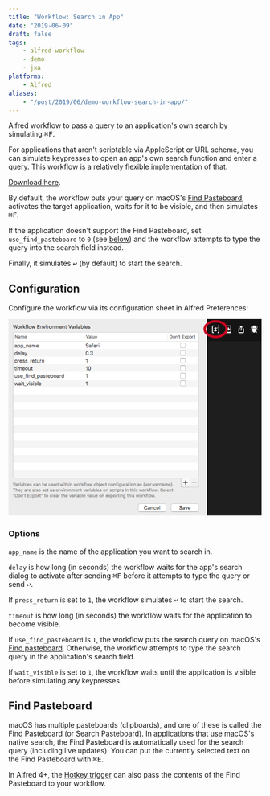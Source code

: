 ```yaml
---
title: "Workflow: Search in App"
date: "2019-06-09"
draft: false
tags:
    - alfred-workflow
    - demo
    - jxa
platforms:
    - Alfred
aliases:
    - "/post/2019/06/demo-workflow-search-in-app/"
---
```


Alfred workflow to pass a query to an application's own search by simulating <kbd>⌘F</kbd>.

For applications that aren't scriptable via AppleScript or URL scheme, you can simulate keypresses to open an app's own search function and enter a query. This workflow is a relatively flexible implementation of that.

<!--more-->

[Download here](#downloads).

By default, the workflow puts your query on macOS's [Find Pasteboard](#find-pasteboard), activates the target application, waits for it to be visible, and then simulates <kbd>⌘F</kbd>.

If the application doesn't support the Find Pasteboard, set `use_find_pasteboard` to `0` (see [below](#configuration)) and the workflow attempts to type the query into the search field instead.

Finally, it simulates <kbd>↩</kbd> (by default) to start the search.


Configuration
-------------

Configure the workflow via its configuration sheet in Alfred Preferences:

![Workflow configuration sheet][screen]

### Options

`app_name` is the name of the application you want to search in.

`delay` is how long (in seconds) the workflow waits for the app's search dialog to activate after sending <kbd>⌘F</kbd> before it attempts to type the query or send <kbd>↩</kbd>.

If `press_return` is set to `1`, the workflow simulates <kbd>↩</kbd> to start the search.

`timeout` is how long (in seconds) the workflow waits for the application to become visible.

If `use_find_pasteboard` is `1`, the workflow puts the search query on macOS's [Find pasteboard](#find-pasteboard). Otherwise, the workflow attempts to type the search query in the application's search field.

If `wait_visible` is set to `1`, the workflow waits until the application is visible before simulating any keypresses.


Find Pasteboard
---------------

macOS has multiple pasteboards (clipboards), and one of these is called the Find Pasteboard (or Search Pasteboard). In applications that use macOS's native search, the Find Pasteboard is automatically used for the search query (including live updates). You can put the currently selected text on the Find Pasteboard with <kbd>⌘E</kbd>.

In Alfred 4+, the [Hotkey trigger][hotkey] can also pass the contents of the Find Pasteboard to your workflow.


[screen]: screenshot-setup.png "screenshot of Alfred's workflow configuration sheet"
[hotkey]: https://www.alfredapp.com/help/workflows/triggers/hotkey/ "Alfred's help for Hotkey triggers"
